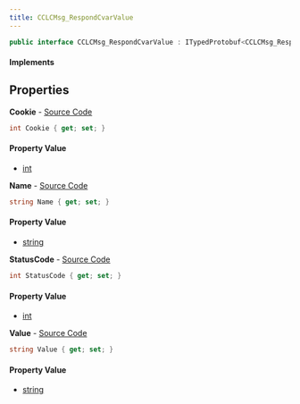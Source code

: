 ```yaml
---
title: CCLCMsg_RespondCvarValue
---
```


```csharp
public interface CCLCMsg_RespondCvarValue : ITypedProtobuf<CCLCMsg_RespondCvarValue>, INativeHandle, INetMessage<CCLCMsg_RespondCvarValue>, IDisposable
```

#### Implements

## Properties

**Cookie** - [Source Code](https://github.com/swiftly-solution/swiftlys2/blob/main/managed/src/SwiftlyS2.Generated/Protobufs/Interfaces/CCLCMsg_RespondCvarValue.cs#L18)

```csharp
int Cookie { get; set; }
```

#### Property Value

- [int](https://learn.microsoft.com/dotnet/api/system.int32)

**Name** - [Source Code](https://github.com/swiftly-solution/swiftlys2/blob/main/managed/src/SwiftlyS2.Generated/Protobufs/Interfaces/CCLCMsg_RespondCvarValue.cs#L24)

```csharp
string Name { get; set; }
```

#### Property Value

- [string](https://learn.microsoft.com/dotnet/api/system.string)

**StatusCode** - [Source Code](https://github.com/swiftly-solution/swiftlys2/blob/main/managed/src/SwiftlyS2.Generated/Protobufs/Interfaces/CCLCMsg_RespondCvarValue.cs#L21)

```csharp
int StatusCode { get; set; }
```

#### Property Value

- [int](https://learn.microsoft.com/dotnet/api/system.int32)

**Value** - [Source Code](https://github.com/swiftly-solution/swiftlys2/blob/main/managed/src/SwiftlyS2.Generated/Protobufs/Interfaces/CCLCMsg_RespondCvarValue.cs#L27)

```csharp
string Value { get; set; }
```

#### Property Value

- [string](https://learn.microsoft.com/dotnet/api/system.string)

